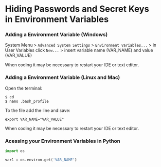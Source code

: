 # Hiding Passwords and Secret Keys in Environment Variables

### Adding a Environment Variable (Windows)

System Menu > `Advanced System Settings` > `Environment Variables...` > in User Variables click `New...` > insert variable name (VAR_NAME) and value (VAR_VALUE)

When coding it may be necessary to restart your IDE or text editor.

### Adding a Environment Variable (Linux and Mac)

Open the terminal:

```
$ cd 
$ nano .bash_profile
```

To the file add the line and save:
```
export VAR_NAME="VAR_VALUE"
```

When coding it may be necessary to restart your IDE or text editor.

### Acessing your Environment Variables in Python

```python
import os

var1 = os.environ.get('VAR_NAME')
```
